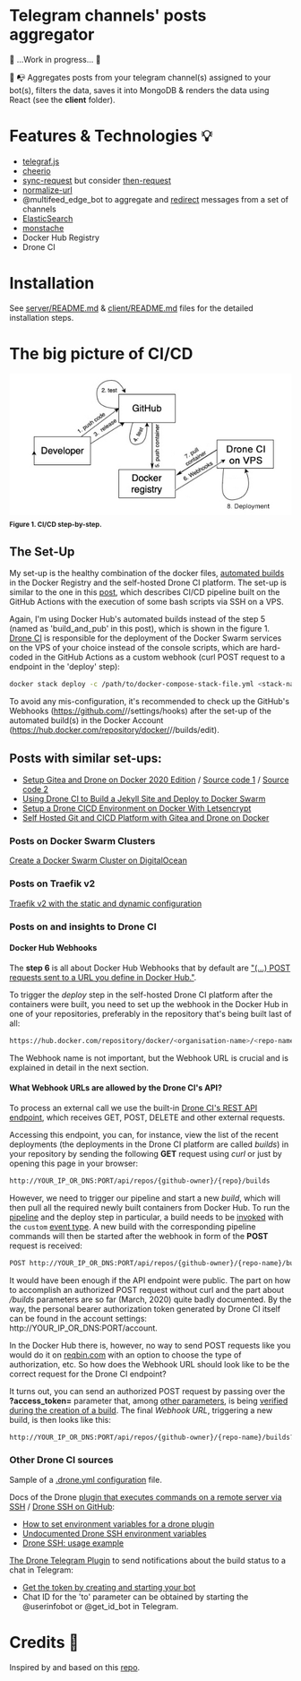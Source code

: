 # Telegram channels' posts aggregator

🚧 ...Work in progress... 🚧

📩 📭 Aggregates posts from your telegram channel(s) assigned to your bot(s), filters the data, saves it into MongoDB & renders the data using React (see the **client** folder).

# Features & Technologies 💡

- [telegraf.js](https://telegraf.js.org/#/?id=features)
- [cheerio](https://www.npmjs.com/package/cheerio)
- [sync-request](https://www.npmjs.com/package/sync-request) but consider [then-request](https://github.com/then/then-request)
- [normalize-url](https://www.npmjs.com/package/normalize-url)
- @multifeed_edge_bot to aggregate and [redirect](https://github.com/galakhov/tg-channelposts-aggregator/tree/master/server) messages from a set of channels
- [ElasticSearch](https://www.elastic.co)
- [monstache](https://rwynn.github.io/monstache-site/)
- Docker Hub Registry
- Drone CI

# Installation

See [server/README.md](server/README.md) & [client/README.md](client/README.md) files for the detailed installation steps.

# The big picture of CI/CD

<center><img src="./_manual/images/05-Deployment.jpg" alt="CI and the architecture" width="600"></center>
<sub><strong>Figure 1. CI/CD step-by-step.</strong></sub>

## The Set-Up

My set-up is the healthy combination of the docker files, [automated builds](https://docs.docker.com/docker-hub/builds/) in the Docker Registry and the self-hosted Drone CI platform. The set-up is similar to the one in this [post](https://habr.com/ru/post/476368/), which describes CI/CD pipeline built on the GitHub Actions with the execution of some bash scripts via SSH on a VPS.

Again, I'm using Docker Hub's automated builds instead of the step 5 (named as 'build_and_pub' in this post), which is shown in the figure 1. [Drone CI](https://docs.drone.io) is responsible for the deployment of the Docker Swarm services on the VPS of your choice instead of the console scripts, which are hard-coded in the GitHub Actions as a custom webhook (curl POST request to a endpoint in the 'deploy' step):

```bash
docker stack deploy -c /path/to/docker-compose-stack-file.yml <stack-name>
```

To avoid any mis-configuration, it's recommended to check up the GitHub's Webhooks (https://github.com/<github-user>/<github-repo>/settings/hooks) after the set-up of the automated build(s) in the Docker Account (https://hub.docker.com/repository/docker/<organisation-name>/<repo-name>/builds/edit).

## Posts with similar set-ups:

- [Setup Gitea and Drone on Docker 2020 Edition](https://blog.ruanbekker.com/blog/2020/02/04/setup-gitea-and-drone-on-docker-2020-edition/) / [Source code 1](https://gist.github.com/ruanbekker/27d2cb2e3f4194ee5cfe2bcdc9c4bf52) / [Source code 2](https://gist.github.com/ruanbekker/3847bbf1b961efc568b93ccbf5c6f9f6)
- [Using Drone CI to Build a Jekyll Site and Deploy to Docker Swarm](https://blog.ruanbekker.com/blog/2019/04/23/using-drone-ci-to-build-a-jekyll-site-and-deploy-to-docker-swarm/)
- [Setup a Drone CICD Environment on Docker With Letsencrypt](https://blog.ruanbekker.com/blog/2019/04/18/setup-a-drone-cicd-environment-on-docker-with-letsencrypt/)
- [Self Hosted Git and CICD Platform with Gitea and Drone on Docker](https://sysadmins.co.za/self-hosted-git-and-cicd-platform-with-gitea-and-drone-on-docker/)

### Posts on Docker Swarm Clusters

[Create a Docker Swarm Cluster on DigitalOcean](https://lunar.computer/posts/docker-swarm-digitalocean/)

### Posts on Traefik v2

[Traefik v2 with the static and dynamic configuration](https://dev.to/nflamel/how-to-have-https-on-development-with-docker-traefik-v2-and-mkcert-2jh3)

### Posts on and insights to Drone CI

#### Docker Hub Webhooks

The **step 6** is all about Docker Hub Webhooks that by default are ["(...) POST requests sent to a URL you define in Docker Hub."](https://docs.docker.com/docker-hub/webhooks/).

To trigger the _deploy_ step in the self-hosted Drone CI platform after the containers were built, you need to set up the webhook in the Docker Hub in one of your repositories, preferably in the repository that's being built last of all:

```bash
https://hub.docker.com/repository/docker/<organisation-name>/<repo-name>/webhooks
```

The Webhook name is not important, but the Webhook URL is crucial and is explained in detail in the next section.

#### What Webhook URLs are allowed by the Drone CI's API?

To process an external call we use the built-in [Drone CI's REST API endpoint](https://docs.drone.io/api/overview/), which receives GET, POST, DELETE and other external requests.

Accessing this endpoint, you can, for instance, view the list of the recent deployments (the deployments in the Drone CI platform are called _builds_) in your repository by sending the following **GET** request using _curl_ or just by opening this page in your browser:

```bash
http://YOUR_IP_OR_DNS:PORT/api/repos/{github-owner}/{repo}/builds
```

However, we need to trigger our pipeline and start a new _build_, which will then pull all the required newly built containers from Docker Hub. To run the [pipeline](./.drone.yml) and the deploy step in particular, a build needs to be [invoked](https://docs.drone.io/api/builds/build_create/) with the `custom` [event type](https://docs.drone.io/pipeline/triggers/#by-event). A new build with the corresponding pipeline commands will then be started after the webhook in form of the **POST** request is received:

```bash
POST http://YOUR_IP_OR_DNS:PORT/api/repos/{github-owner}/{repo-name}/builds?branch={branch-in-the-repo-with-the-drone-yml-pipeline-file}
```

It would have been enough if the API endpoint were public. The part on how to accomplish an authorized POST request without curl and the part about _/builds_ parameters are so far (March, 2020) quite badly documented. By the way, the personal bearer authorization token generated by Drone CI itself can be found in the account settings: http://YOUR_IP_OR_DNS:PORT/account.

In the Docker Hub there is, however, no way to send POST requests like you would do it on [reqbin.com](https://reqbin.com) with an option to choose the type of authorization, etc. So how does the Webhook URL should look like to be the correct request for the Drone CI endpoint?

It turns out, you can send an authorized POST request by passing over the **?access_token=** parameter that, among [other parameters](https://github.com/drone/drone/issues/2679), is being [verified during the creation of a build](https://github.com/drone/drone/blob/3fcbf1c78f44c4b592d17b009982578215994bd1/handler/api/repos/builds/create.go#L91). The final _Webhook URL_, triggering a new build, is then looks like this:

```bash
http://YOUR_IP_OR_DNS:PORT/api/repos/{github-owner}/{repo-name}/builds?branch={branch-in-the-repo-with-the-drone-yml-pipeline-file}&access_token=<authorization-token>
```

### Other Drone CI sources

Sample of a [.drone.yml configuration](https://gist.github.com/anson-vandoren/03234a231e9af533aa0bad9ff2d2b58f) file.

Docs of the Drone [plugin that executes commands on a remote server via SSH](http://plugins.drone.io/appleboy/drone-ssh/) / [Drone SSH on GitHub](https://github.com/appleboy/drone-ssh):

- [How to set environment variables for a drone plugin](https://github.com/appleboy/drone-ssh/issues/130)
- [Undocumented Drone SSH environment variables](https://github.com/appleboy/drone-ssh/blob/master/main.go)
- [Drone SSH: usage example](https://git.b12f.io/hornet.garden/hornet.garden/src/commit/afe6557279ddc9b53c2be882797bae36ea185d08/.drone.yml?lang=lv-LV)

[The Drone Telegram Plugin](http://plugins.drone.io/appleboy/drone-telegram/) to send notifications about the build status to a chat in Telegram:

- [Get the token by creating and starting your bot](https://angristan.xyz/2018/08/setup-telegram-bot-for-drone-ci-cd-builds/)
- Chat ID for the 'to' parameter can be obtained by starting the @userinfobot or @get_id_bot in Telegram.

# Credits 🙏

Inspired by and based on this [repo](https://github.com/foreseaz/tg-channel-dashboard).
